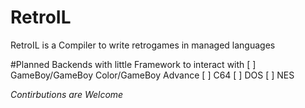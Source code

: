 # RetroIL
RetroIL is a Compiler to write retrogames in managed languages

#Planned Backends with little Framework to interact with
[ ] GameBoy/GameBoy Color/GameBoy Advance
[ ] C64
[ ] DOS
[ ] NES

*Contirbutions are Welcome*